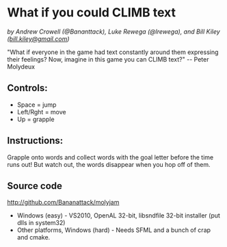 What if you could CLIMB text
===============================================

*by Andrew Crowell (@Bananttack), Luke Rewega (@lrewega), and Bill Kiley (bill.kiley@gmail.com)*


"What if everyone in the game had text constantly around them expressing their feelings? Now, imagine in this game you can CLIMB text?" -- Peter Molydeux

Controls:
---------

* Space = jump
* Left/Rght = move
* Up = grapple

Instructions:
-------------

Grapple onto words and collect words with the goal letter before the time runs out! But watch out, the words disappear when you hop off of them.

Source code
-----------

http://github.com/Bananattack/molyjam

* Windows (easy) - VS2010, OpenAL 32-bit, libsndfile 32-bit installer (put dlls in system32)
* Other platforms, Windows (hard) - Needs SFML and a bunch of crap and cmake.